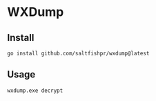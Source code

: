 # WXDump

## Install

```shell
go install github.com/saltfishpr/wxdump@latest
```

## Usage

```shell
wxdump.exe decrypt
```
